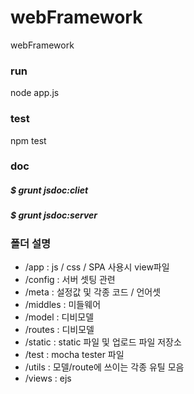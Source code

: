 # webFramework
webFramework


### run
node app.js

### test
npm test

### doc
##### $ grunt jsdoc:cliet
##### $ grunt jsdoc:server

### 폴더 설명

- /app      : js / css / SPA 사용시 view파일
- /config   : 서버 셋팅 관련
- /meta     : 설정값 및 각종 코드 / 언어셋
- /middles  : 미들웨어
- /model    : 디비모델
- /routes   : 디비모델
- /static   : static 파일 및 업로드 파일 저장소
- /test     : mocha tester 파일
- /utils    : 모델/route에 쓰이는 각종 유틸 모음
- /views    : ejs
